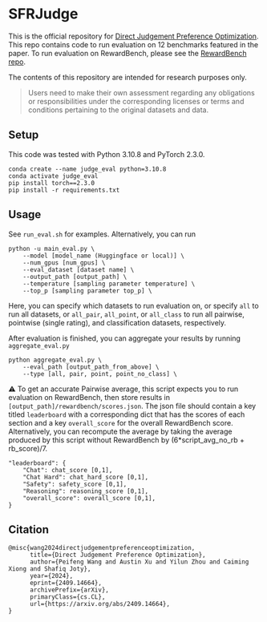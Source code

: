 # SFRJudge

This is the official repository for [Direct Judgement Preference Optimization](https://arxiv.org/abs/2409.14664). This repo contains code to run evaluation on 12 benchmarks featured in the paper. To run evaluation on RewardBench, please see the [RewardBench repo](https://github.com/allenai/reward-bench).

The contents of this repository are intended for research purposes only.

> Users need to make their own assessment regarding any obligations or responsibilities under the corresponding licenses or terms and conditions pertaining to the original datasets and data.


## Setup
This code was tested with Python 3.10.8 and PyTorch 2.3.0. 

```
conda create --name judge_eval python=3.10.8
conda activate judge_eval
pip install torch==2.3.0
pip install -r requirements.txt
```

## Usage
See `run_eval.sh` for examples. Alternatively, you can run

```
python -u main_eval.py \
    --model [model_name (Huggingface or local)] \
    --num_gpus [num_gpus] \
    --eval_dataset [dataset name] \
    --output_path [output_path] \
    --temperature [sampling parameter temperature] \
    --top_p [sampling parameter top_p] \
```

Here, you can specify which datasets to run evaluation on, or specify `all` to run all datasets, or `all_pair`, `all_point`, or `all_class` to run all pairwise, pointwise (single rating), and classification datasets, respectively.

After evaluation is finished, you can aggregate your results by running `aggregate_eval.py`
```
python aggregate_eval.py \
    --eval_path [output_path_from_above] \
    --type [all, pair, point, point_no_class] \ 
```


:warning: To get an accurate Pairwise average, this script expects you to run evaluation on RewardBench, then store results in `[output_path]/rewardbench/scores.json`. The json file should contain a key titled `leaderboard` with a corresponding dict that has the scores of each section and a key `overall_score` for the overall RewardBench score. Alternatively, you can recompute the average by taking the average produced by this script without RewardBench by (6*script_avg_no_rb + rb_score)/7.

```
"leaderboard": {
    "Chat": chat_score [0,1],
    "Chat Hard": chat_hard_score [0,1],
    "Safety": safety_score [0,1],
    "Reasoning": reasoning_score [0,1],
    "overall_score": overall_score [0,1],
}
```


## Citation
```
@misc{wang2024directjudgementpreferenceoptimization,
      title={Direct Judgement Preference Optimization}, 
      author={Peifeng Wang and Austin Xu and Yilun Zhou and Caiming Xiong and Shafiq Joty},
      year={2024},
      eprint={2409.14664},
      archivePrefix={arXiv},
      primaryClass={cs.CL},
      url={https://arxiv.org/abs/2409.14664}, 
}
```